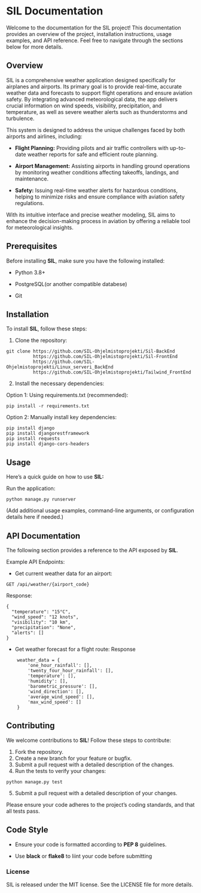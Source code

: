 # SIL Documentation
Welcome to the documentation for the SIL project! This documentation provides an overview of the project, installation instructions, usage examples, and API reference. Feel free to navigate through the sections below for more details.

## Overview
SIL is a comprehensive weather application designed specifically for airplanes and airports. Its primary goal is to provide real-time, accurate weather data and forecasts to support flight operations and ensure aviation safety. By integrating advanced meteorological data, the app delivers crucial information on wind speeds, visibility, precipitation, and temperature, as well as severe weather alerts such as thunderstorms and turbulence.

This system is designed to address the unique challenges faced by both airports and airlines, including:

- **Flight Planning:** Providing pilots and air traffic controllers with up-to-date weather reports for safe and efficient route planning.
* **Airport Management:** Assisting airports in handling ground operations by monitoring weather conditions affecting takeoffs, landings, and maintenance.
+ **Safety:** Issuing real-time weather alerts for hazardous conditions, helping to minimize risks and ensure compliance with aviation safety regulations.

With its intuitive interface and precise weather modeling, SIL aims to enhance the decision-making process in aviation by offering a reliable tool for meteorological insights.

## Prerequisites

Before installing **SIL**, make sure you have the following installed:

- Python 3.8+

* PostgreSQL(or another compatible databese)

+ Git

## Installation
To install **SIL**, follow these steps:

1. Clone the repository:
``` 
git clone https://github.com/SIL-Ohjelmistoprojekti/Sil-BackEnd
          https://github.com/SIL-Ohjelmistoprojekti/Sil-FrontEnd
          https://github.com/SIL-Ohjelmistoprojekti/Linux_serveri_BackEnd
          https://github.com/SIL-Ohjelmistoprojekti/Tailwind_FrontEnd
```

2. Install the necessary dependencies:

Option 1: Using requirements.txt (recommended):

```
pip install -r requirements.txt
```

Option 2: Manually install key dependencies:

```
pip install django
pip install djangorestframework
pip install requests
pip install django-cors-headers

``` 
## Usage
Here’s a quick guide on how to use **SIL:**

Run the application:
```
python manage.py runserver
``` 

(Add additional usage examples, command-line arguments, or configuration details here if needed.)

## API Documentation
The following section provides a reference to the API exposed by **SIL**.

Example API Endpoints:

+ Get current weather data for an airport:
```
GET /api/weather/{airport_code}
```
Response:

``` 
{
  "temperature": "15°C",
  "wind_speed": "12 knots",
  "visibility": "10 km",
  "precipitation": "None",
  "alerts": []
}
```
+ Get weather forecast for a flight route:
Response

```
    weather_data = {
        'one_hour_rainfall': [],
        'twenty_four_hour_rainfall': [],
        'temperature': [],
        'humidity': [],
        'barometric_pressure': [],
        'wind_direction': [],
        'average_wind_speed': [],
        'max_wind_speed': []
    }
```


## Contributing
We welcome contributions to **SIL**! Follow these steps to contribute:


1. Fork the repository.
2. Create a new branch for your feature or bugfix.
3. Submit a pull request with a detailed description of the changes.
4. Run the tests to verify your changes:
```
python manage.py test
```
5. Submit a pull request with a detailed description of your changes.

Please ensure your code adheres to the project’s coding standards, and that all tests pass.

## Code Style

+ Ensure your code is formatted according to **PEP 8** guidelines.

+ Use **black** or **flake8** to liint your code before submitting

### License
SIL is released under the MIT license. See the LICENSE file for more details.

